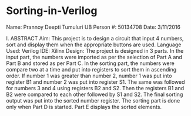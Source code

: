 # Sorting-in-Verilog

Name: Prannoy Deepti Tumuluri
UB Person #: 50134708
Date: 3/11/2016
 
I. ABSTRACT
Aim: This project is to design a circuit that input 4 numbers, sort and display them when the appropriate buttons are used.
Language Used: Verilog
IDE: Xilinx
Design: The project is designed in 3 parts. In the input part, the numbers were imported as per the selection of Part A and Part B and stored as per Part C. In the sorting part, the numbers were compare two at a time and put into registers to sort them in ascending order. If number 1 was greater than number 2, number 1 was put into register B1 and number 2 was put into register S1. The same was followed for numbers 3 and 4 using registers B2 and S2. Then the registers B1 and B2 were compared to each other followed by S1 and S2. The final sorting output was put into the sorted number register. The sorting part is done only when Part D is started. Part E displays the sorted elements.
 


